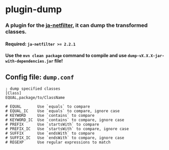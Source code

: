 # plugin-dump

### A plugin for the [ja-netfilter](https://gitee.com/ja-netfilter/ja-netfilter), it can dump the transformed classes.

#### Required: `ja-netfilter >= 2.2.1`

#### Use the `mvn clean package` command to compile and use `dump-vX.X.X-jar-with-dependencies.jar` file!

## Config file: `dump.conf`

```
; dump specified classes
[Class]
EQUAL,package/to/ClassName

# EQUAL       Use `equals` to compare
# EQUAL_IC    Use `equals` to compare, ignore case
# KEYWORD     Use `contains` to compare
# KEYWORD_IC  Use `contains` to compare, ignore case
# PREFIX      Use `startsWith` to compare
# PREFIX_IC   Use `startsWith` to compare, ignore case
# SUFFIX      Use `endsWith` to compare
# SUFFIX_IC   Use `endsWith` to compare, ignore case
# REGEXP      Use regular expressions to match
```
